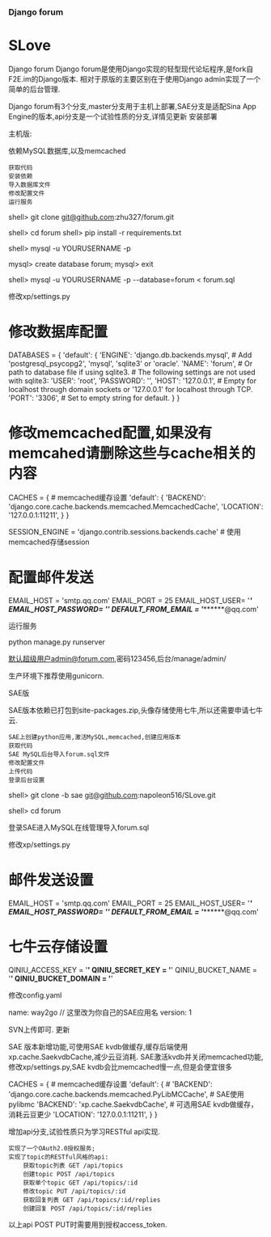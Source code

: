 ### Django forum
# SLove
Django forum
Django forum是使用Django实现的轻型现代论坛程序,是fork自F2E.im的Django版本.
相对于原版的主要区别在于使用Django admin实现了一个简单的后台管理.

Django forum有3个分支,master分支用于主机上部署,SAE分支是适配Sina App Engine的版本,api分支是一个试验性质的分支,详情见更新
安装部署

主机版:

依赖MySQL数据库,以及memcached

    获取代码
    安装依赖
    导入数据库文件
    修改配置文件
    运行服务

shell> git clone git@github.com:zhu327/forum.git

shell> cd forum
shell> pip install -r requirements.txt

shell> mysql -u YOURUSERNAME -p

mysql> create database forum;
mysql> exit

shell> mysql -u YOURUSERNAME -p --database=forum < forum.sql

修改xp/settings.py

# 修改数据库配置
DATABASES = {
    'default': {
        'ENGINE': 'django.db.backends.mysql', # Add 'postgresql_psycopg2', 'mysql', 'sqlite3' or 'oracle'.
        'NAME': 'forum',                      # Or path to database file if using sqlite3.
        # The following settings are not used with sqlite3:
        'USER': 'root',
        'PASSWORD': '',
        'HOST': '127.0.0.1',                      # Empty for localhost through domain sockets or '127.0.0.1' for localhost through TCP.
        'PORT': '3306',                      # Set to empty string for default.
    }
}

# 修改memcached配置,如果没有memcahed请删除这些与cache相关的内容
CACHES = { # memcached缓存设置
    'default': {
        'BACKEND': 'django.core.cache.backends.memcached.MemcachedCache',
        'LOCATION': '127.0.0.1:11211',
    }
}

SESSION_ENGINE = 'django.contrib.sessions.backends.cache' # 使用memcached存储session

# 配置邮件发送
EMAIL_HOST = 'smtp.qq.com'
EMAIL_PORT = 25
EMAIL_HOST_USER= '*********'
EMAIL_HOST_PASSWORD= '******'
DEFAULT_FROM_EMAIL = '*********@qq.com'

运行服务

python manage.py runserver

默认超级用户admin@forum.com,密码123456,后台/manage/admin/

生产环境下推荐使用gunicorn.

SAE版

SAE版本依赖已打包到site-packages.zip,头像存储使用七牛,所以还需要申请七牛云.

    SAE上创建python应用,激活MySQL,memcached,创建应用版本
    获取代码
    SAE MySQL后台导入forum.sql文件
    修改配置文件
    上传代码
    登录后台设置

shell> git clone -b sae git@github.com:napoleon516/SLove.git

shell> cd forum

登录SAE进入MySQL在线管理导入forum.sql

修改xp/settings.py

# 邮件发送设置
EMAIL_HOST = 'smtp.qq.com'
EMAIL_PORT = 25
EMAIL_HOST_USER= '*********'
EMAIL_HOST_PASSWORD= '******'
DEFAULT_FROM_EMAIL = '*********@qq.com'

# 七牛云存储设置
QINIU_ACCESS_KEY = '******'
QINIU_SECRET_KEY = '******'
QINIU_BUCKET_NAME = '******'
QINIU_BUCKET_DOMAIN = '******'

修改config.yaml

name: way2go // 这里改为你自己的SAE应用名
version: 1

SVN上传即可.
更新

SAE 版本新增功能,可使用SAE kvdb做缓存,缓存后端使用xp.cache.SaekvdbCache,减少云豆消耗.
SAE激活kvdb并关闭memcached功能,修改xp/settings.py,SAE kvdb会比memcached慢一点,但是会便宜很多

CACHES = { # memcached缓存设置
    'default': {
        # 'BACKEND': 'django.core.cache.backends.memcached.PyLibMCCache', # SAE使用pylibmc
        'BACKEND': 'xp.cache.SaekvdbCache', # 可选用SAE kvdb做缓存，消耗云豆更少
        'LOCATION': '127.0.0.1:11211',
    }
}

增加api分支,试验性质只为学习RESTful api实现.

    实现了一个OAuth2.0授权服务;
    实现了topic的RESTful风格的api:
        获取topic列表 GET /api/topics
        创建topic POST /api/topics
        获取单个topic GET /api/topics/:id
        修改topic PUT /api/topics/:id
        获取回复列表 GET /api/topics/:id/replies
        创建回复 POST /api/topics/:id/replies

以上api POST PUT时需要用到授权access_token.
